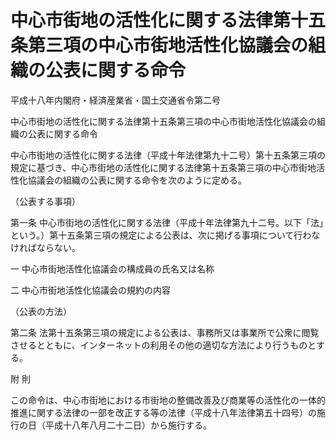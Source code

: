 # 中心市街地の活性化に関する法律第十五条第三項の中心市街地活性化協議会の組織の公表に関する命令

平成十八年内閣府・経済産業省・国土交通省令第二号

中心市街地の活性化に関する法律第十五条第三項の中心市街地活性化協議会の組織の公表に関する命令

中心市街地の活性化に関する法律（平成十年法律第九十二号）第十五条第三項の規定に基づき、中心市街地の活性化に関する法律第十五条第三項の中心市街地活性化協議会の組織の公表に関する命令を次のように定める。

（公表する事項）

第一条 中心市街地の活性化に関する法律（平成十年法律第九十二号。以下「法」という。）第十五条第三項の規定による公表は、次に掲げる事項について行わなければならない。

一 中心市街地活性化協議会の構成員の氏名又は名称

二 中心市街地活性化協議会の規約の内容

（公表の方法）

第二条 法第十五条第三項の規定による公表は、事務所又は事業所で公衆に閲覧させるとともに、インターネットの利用その他の適切な方法により行うものとする。

附 則

この命令は、中心市街地における市街地の整備改善及び商業等の活性化の一体的推進に関する法律の一部を改正する等の法律（平成十八年法律第五十四号）の施行の日（平成十八年八月二十二日）から施行する。
